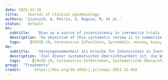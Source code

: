 ```yaml
---
date: 2021-12-18
title:    Journal of clinical epidemiology  
authors: 'Izcovich, A, Peiris, S, Ragusa, M, et al.'
status:   default
en:
  subtitle:   'Bias as a source of inconsistency in ivermectin trials for COVID-19: A systematic review. Ivermectin’s suggested benefits are mainly based on potentially biased results'
  description: 'he objective of this systematic review is to summarize the effects of ivermectin for the prevention and treatment of patients with COVID-19 and to assess inconsistencies in results from individual studies with focus on risk of bias due to methodological limitations. We searched the L.OVE platform through July 6, 2021 and included randomized trials (RCTs) comparing ivermectin to standard or other active treatments. We conducted random-effects pairwise meta-analysis, assessed the certainty of evidence using the GRADE approach and performed sensitivity analysis excluding trials with risk of bias. We included 29 RCTs which enrolled 5592 cases. Overall, the certainty of the evidence was very low to low suggesting that ivermectin may result in important benefits. However, after excluding trials classified as "high risk" or "some concerns" in the risk of bias assessment, most estimates of effect changed substantially: Compared to standard of care, low certainty evidence suggests that ivermectin may not reduce mortality (RD 7 fewer per 1000) nor mechanical ventilation (RD 6 more per 1000), and moderate certainty evidence shows that it probably does not increase symptom resolution or improvement (RD 14 more per 1000) nor viral clearance (RD 12 fewer per 1000). Ivermectin may not improve clinically important outcomes in patients with COVID-19 and its effects as a prophylactic intervention in exposed individuals are uncertain. Previous reports concluding important benefits associated with ivermectin are based on potentially biased results reported by studies with substantial methodological limitations. Further research is needed.'
  tags:    [COVID-19, Coronavirus Infections, Systematic review, bias, ivermectin, severe acute respiratory syndrome coronavirus 2]
de: 
  subtitle:   'Voreingenommenheit als Ursache für Inkonsistenz in Ivermectin-Studien für COVID-19: Eine systematische Überprüfung. Die vermuteten Vorteile von Ivermectin beruhen hauptsächlich auf potenziell verzerrten Ergebnissen'
  description: 'Ziel dieser systematischen Übersichtsarbeit ist, die Wirkungen von Ivermectin zur Vorbeugung und Behandlung von Patienten mit COVID-19 zusammenzufassen und Inkonsistenzen in den Ergebnissen einzelner Studien zu bewerten, wobei der Schwerpunkt auf dem Risiko einer Verzerrung aufgrund methodischer Einschränkungen liegt. Wir durchsuchten die L.OVE-Plattform bis zum 6. Juli 2021 und schlossen randomisierte Studien (RCTs) ein, die Ivermectin mit Standard- oder anderen aktiven Behandlungen verglichen. Wir führten eine paarweise Meta-Analyse mit zufälligen Effekten durch, bewerteten die Beweissicherheit anhand des GRADE-Ansatzes und führten eine Sensitivitätsanalyse durch, bei der Studien mit Verzerrungsrisiko ausgeschlossen wurden. Wir schlossen 29 RCTs ein, an denen 5592 Fälle teilnahmen. Insgesamt war die Beweissicherheit sehr gering bis gering, was darauf hindeutet, dass Ivermectin einen erheblichen Nutzen haben könnte. Nach dem Ausschluss von Studien, die bei der Bewertung des Verzerrungsrisikos als "hohes Risiko" oder "einige Bedenken" eingestuft wurden, änderten sich die meisten Schätzungen der Wirkung jedoch erheblich: Im Vergleich zur Standardbehandlung deuten Belege mit geringer Sicherheit darauf hin, dass Ivermectin möglicherweise weder die Sterblichkeit (RD 7 weniger pro 1000) noch die mechanische Beatmung (RD 6 mehr pro 1000) verringert, und Belege mit mittlerer Sicherheit zeigen, dass es wahrscheinlich weder die Symptombehebung oder -verbesserung (RD 14 mehr pro 1000) noch die Virusbeseitigung (RD 12 weniger pro 1000) erhöht. Ivermectin verbessert möglicherweise nicht die klinisch wichtigen Ergebnisse bei Patienten mit COVID-19, und seine Auswirkungen als prophylaktische Maßnahme bei exponierten Personen sind ungewiss. Frühere Berichte, die auf einen erheblichen Nutzen von Ivermectin schließen lassen, beruhen auf potenziell verzerrten Ergebnissen, die aus Studien mit erheblichen methodischen Einschränkungen stammen. Weitere Forschung ist erforderlich.'
  tags:     [COVID-19, Coronavirus-Infektionen, Systematische Überprüfung, Verzerrung, Ivermectin, Schweres Akutes Respiratorisches Syndrom Coronavirus 2]
group:  "Treatments"
credit:      https://doi.org/10.1016/j.jclinepi.2021.12.018
---
```

